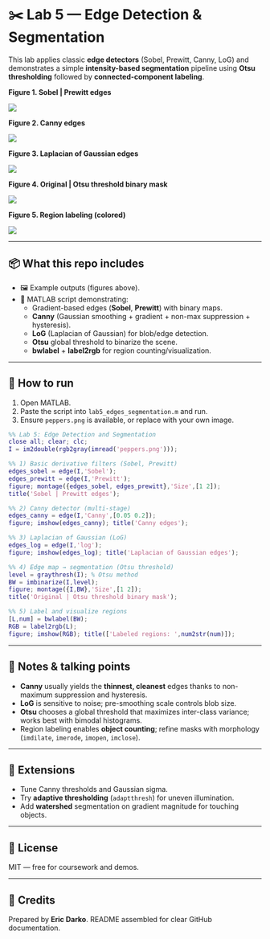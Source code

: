 # ✂️ Lab 5 — Edge Detection & Segmentation

This lab applies classic **edge detectors** (Sobel, Prewitt, Canny, LoG) and demonstrates a simple **intensity-based segmentation** pipeline using **Otsu thresholding** followed by **connected-component labeling**.


**Figure 1. Sobel | Prewitt edges**

![](lab5_figs/fig1.png)


**Figure 2. Canny edges**

![](lab5_figs/fig2.png)


**Figure 3. Laplacian of Gaussian edges**

![](lab5_figs/fig3.png)


**Figure 4. Original | Otsu threshold binary mask**

![](lab5_figs/fig4.png)


**Figure 5. Region labeling (colored)**

![](lab5_figs/fig5.png)

---

## 📦 What this repo includes
- 🖼️ Example outputs (figures above).
- 🧪 MATLAB script demonstrating:
  - Gradient-based edges (**Sobel**, **Prewitt**) with binary maps.
  - **Canny** (Gaussian smoothing + gradient + non-max suppression + hysteresis).
  - **LoG** (Laplacian of Gaussian) for blob/edge detection.
  - **Otsu** global threshold to binarize the scene.
  - **bwlabel** + **label2rgb** for region counting/visualization.

---

## 🚀 How to run
1. Open MATLAB.
2. Paste the script into `lab5_edges_segmentation.m` and run.
3. Ensure `peppers.png` is available, or replace with your own image.

```matlab
%% Lab 5: Edge Detection and Segmentation
close all; clear; clc;
I = im2double(rgb2gray(imread('peppers.png')));

%% 1) Basic derivative filters (Sobel, Prewitt)
edges_sobel = edge(I,'Sobel');
edges_prewitt = edge(I,'Prewitt');
figure; montage({edges_sobel, edges_prewitt},'Size',[1 2]);
title('Sobel | Prewitt edges');

%% 2) Canny detector (multi-stage)
edges_canny = edge(I,'Canny',[0.05 0.2]);
figure; imshow(edges_canny); title('Canny edges');

%% 3) Laplacian of Gaussian (LoG)
edges_log = edge(I,'log');
figure; imshow(edges_log); title('Laplacian of Gaussian edges');

%% 4) Edge map → segmentation (Otsu threshold)
level = graythresh(I); % Otsu method
BW = imbinarize(I,level);
figure; montage({I,BW},'Size',[1 2]);
title('Original | Otsu threshold binary mask');

%% 5) Label and visualize regions
[L,num] = bwlabel(BW);
RGB = label2rgb(L);
figure; imshow(RGB); title(['Labeled regions: ',num2str(num)]);
```

---

## 🧠 Notes & talking points
- **Canny** usually yields the **thinnest, cleanest** edges thanks to non-maximum suppression and hysteresis.
- **LoG** is sensitive to noise; pre-smoothing scale controls blob size.
- **Otsu** chooses a global threshold that maximizes inter-class variance; works best with bimodal histograms.
- Region labeling enables **object counting**; refine masks with morphology (`imdilate`, `imerode`, `imopen`, `imclose`).

---

## 🔧 Extensions
- Tune Canny thresholds and Gaussian sigma.
- Try **adaptive thresholding** (`adaptthresh`) for uneven illumination.
- Add **watershed** segmentation on gradient magnitude for touching objects.

---

## 📜 License
MIT — free for coursework and demos.

---

## 🙌 Credits
Prepared by **Eric Darko**. README assembled for clear GitHub documentation.
